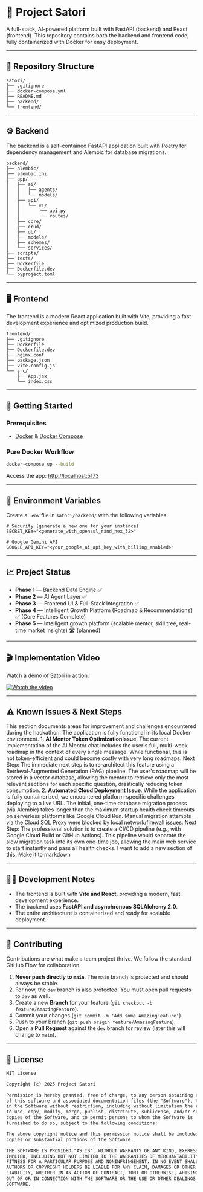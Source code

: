 # 🧠 Project Satori

A full-stack, AI-powered platform built with FastAPI (backend) and React (frontend). This repository contains both the backend and frontend code, fully containerized with Docker for easy deployment.

---

## 📂 Repository Structure

```plaintext
satori/
├── .gitignore
├── docker-compose.yml
├── README.md
├── backend/
└── frontend/
```

---

## ⚙️ Backend

The backend is a self-contained FastAPI application built with Poetry for dependency management and Alembic for database migrations.

```plaintext
backend/
├── alembic/
├── alembic.ini
├── app/
│   ├── ai/
│   │   ├── agents/
│   │   └── models/
│   ├── api/
│   │   └── v1/
│   │       ├── api.py
│   │       └── routes/
│   ├── core/
│   ├── crud/
│   ├── db/
│   ├── models/
│   ├── schemas/
│   └── services/
├── scripts/
├── tests/
├── Dockerfile
├── Dockerfile.dev
└── pyproject.toml
```

---

## 🖥️ Frontend

The frontend is a modern React application built with Vite, providing a fast development experience and optimized production build.

```plaintext
frontend/
├── .gitignore
├── Dockerfile
├── Dockerfile.dev
├── nginx.conf
├── package.json
├── vite.config.js
└── src/
    ├── App.jsx
    └── index.css
```

---

## 🚀 Getting Started

### Prerequisites

- [Docker](https://docs.docker.com/get-docker/) & [Docker Compose](https://docs.docker.com/compose/)

### Pure Docker Workflow

```bash
docker-compose up --build
```

Access the app: [http://localhost:5173](http://localhost:5173)

---

## 🔑 Environment Variables

Create a `.env` file in `satori/backend/` with the following variables:

```env
# Security (generate a new one for your instance)
SECRET_KEY="<generate_with_openssl_rand_hex_32>"

# Google Gemini API
GOOGLE_API_KEY="<your_google_ai_api_key_with_billing_enabled>"
```

---

## 📈 Project Status

- **Phase 1** — Backend Data Engine ✅
- **Phase 2** — AI Agent Layer ✅
- **Phase 3** — Frontend UI & Full-Stack Integration ✅
- **Phase 4** — Intelligent Growth Platform (Roadmap & Recommendations) ✅ (Core Features Complete)
- **Phase 5** — Intelligent growth platform (scalable mentor, skill tree, real-time market insights) 🛣️ (planned)

---

## 🎬 Implementation Video

Watch a demo of Satori in action:

[![Watch the video](https://youtu.be/0-4kdqm1mLY?si=SCBzCmObD4oHNWzY)](https://youtu.be/0-4kdqm1mLY?si=SCBzCmObD4oHNWzY)

---

## ⚠️ Known Issues & Next Steps

​This section documents areas for improvement and challenges encountered during the hackathon. The application is fully functional in its local Docker environment.
​1. **AI Mentor Token Optimization
​Issue**: The current implementation of the AI Mentor chat includes the user's full, multi-week roadmap in the context of every single message. While functional, this is not token-efficient and could become costly with very long roadmaps.
​Next Step: The immediate next step is to re-architect this feature using a Retrieval-Augmented Generation (RAG) pipeline. The user's roadmap will be stored in a vector database, allowing the mentor to retrieve only the most relevant sections for each specific question, drastically reducing token consumption.
2. **Automated Cloud Deployment
​Issue**: While the application is fully containerized, we encountered platform-specific challenges deploying to a live URL. The initial, one-time database migration process (via Alembic) takes longer than the maximum startup health check timeouts on serverless platforms like Google Cloud Run. Manual migration attempts via the Cloud SQL Proxy were blocked by local network/firewall issues.
​Next Step: The professional solution is to create a CI/CD pipeline (e.g., with Google Cloud Build or GitHub Actions). This pipeline would separate the slow migration task into its own one-time job, allowing the main web service to start instantly and pass all health checks. I want to add a new section of this. Make it to markdown

---

## 🧑‍💻 Development Notes

- The frontend is built with **Vite and React**, providing a modern, fast development experience.
- The backend uses **FastAPI and asynchronous SQLAlchemy 2.0**.
- The entire architecture is containerized and ready for scalable deployment.

---

## 🤝 Contributing

Contributions are what make a team project thrive. We follow the standard GitHub Flow for collaboration.

1. **Never push directly to `main`**. The `main` branch is protected and should always be stable.
2. For now, the `dev` branch is also protected. You must open pull requests to `dev` as well.
3. Create a new **Branch** for your feature (`git checkout -b feature/AmazingFeature`).
4. Commit your changes (`git commit -m 'Add some AmazingFeature'`).
5. Push to your Branch (`git push origin feature/AmazingFeature`).
6. Open a **Pull Request** against the `dev` branch for review (later this will change to `main`).

---

## 📜 License

```txt
MIT License

Copyright (c) 2025 Project Satori

Permission is hereby granted, free of charge, to any person obtaining a copy
of this software and associated documentation files (the "Software"), to deal
in the Software without restriction, including without limitation the rights
to use, copy, modify, merge, publish, distribute, sublicense, and/or sell
copies of the Software, and to permit persons to whom the Software is
furnished to do so, subject to the following conditions:

The above copyright notice and this permission notice shall be included in all
copies or substantial portions of the Software.

THE SOFTWARE IS PROVIDED "AS IS", WITHOUT WARRANTY OF ANY KIND, EXPRESS OR
IMPLIED, INCLUDING BUT NOT LIMITED TO THE WARRANTIES OF MERCHANTABILITY,
FITNESS FOR A PARTICULAR PURPOSE AND NONINFRINGEMENT. IN NO EVENT SHALL THE
AUTHORS OR COPYRIGHT HOLDERS BE LIABLE FOR ANY CLAIM, DAMAGES OR OTHER
LIABILITY, WHETHER IN AN ACTION OF CONTRACT, TORT OR OTHERWISE, ARISING FROM,
OUT OF OR IN CONNECTION WITH THE SOFTWARE OR THE USE OR OTHER DEALINGS IN THE
SOFTWARE.
```
